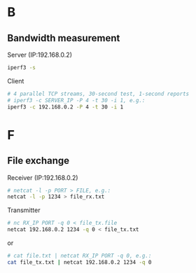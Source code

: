 # B

## Bandwidth measurement

Server (IP:192.168.0.2)

```bash
iperf3 -s
```

Client

```bash
# 4 parallel TCP streams, 30-second test, 1‑second reports
# iperf3 -c SERVER_IP -P 4 -t 30 -i 1, e.g.:
iperf3 -c 192.168.0.2 -P 4 -t 30 -i 1
```

# F

## File exchange

Receiver (IP:192.168.0.2)

```bash
# netcat -l -p PORT > FILE, e.g.:
netcat -l -p 1234 > file_rx.txt
```

Transmitter

```bash
# nc RX_IP PORT -q 0 < file_tx.file
netcat 192.168.0.2 1234 -q 0 < file_tx.txt
```

or

```bash
# cat file.txt | netcat RX_IP PORT -q 0, e.g.:
cat file_tx.txt | netcat 192.168.0.2 1234 -q 0
```
